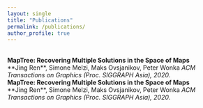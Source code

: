 ```yaml
---
layout: single
title: "Publications"
permalink: /publications/
author_profile: true
---
```



<br>
<b>MapTree: Recovering Multiple Solutions in the Space of Maps</b> <br> 
**Jing Ren**, Simone Melzi, Maks Ovsjanikov, Peter Wonka
<i>ACM Transactions on Graphics (Proc. SIGGRAPH Asia), 2020</i>.

<br>
<b>MapTree: Recovering Multiple Solutions in the Space of Maps</b> <br> 
**Jing Ren**, Simone Melzi, Maks Ovsjanikov, Peter Wonka
<i>ACM Transactions on Graphics (Proc. SIGGRAPH Asia), 2020</i>.